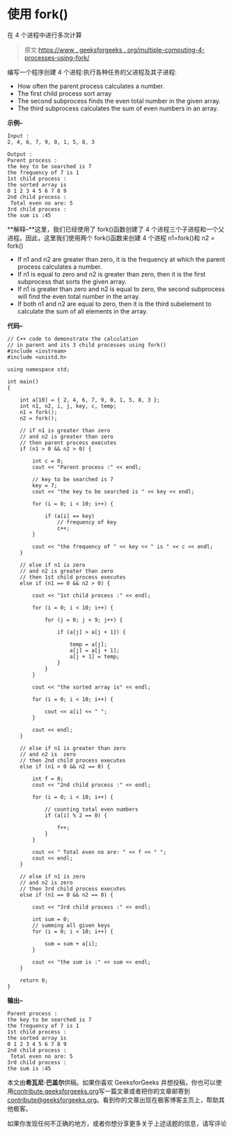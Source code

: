 # 使用 fork()

在 4 个进程中进行多次计算

> 原文:[https://www . geeksforgeeks . org/multiple-computing-4-processes-using-fork/](https://www.geeksforgeeks.org/multiple-calculations-4-processes-using-fork/)

编写一个程序创建 4 个进程:执行各种任务的父进程及其子进程:

*   How often the parent process calculates a number.
*   The first child process sort array
*   The second subprocess finds the even total number in the given array.
*   The third subprocess calculates the sum of even numbers in an array.

**示例–**

```
Input :  
2, 4, 6, 7, 9, 0, 1, 5, 8, 3

Output : 
Parent process :
the key to be searched is 7
the frequency of 7 is 1
1st child process :
the sorted array is
0 1 2 3 4 5 6 7 8 9 
2nd child process :
 Total even no are: 5 
3rd child process :
the sum is :45

```

**解释–**这里，我们已经使用了 fork()函数创建了 4 个进程三个子进程和一个父进程。因此，这里我们使用两个 fork()函数来创建 4 个进程 n1=fork()和 n2 = fork()

*   If n1 and n2 are greater than zero, it is the frequency at which the parent process calculates a number.
*   If n1 is equal to zero and n2 is greater than zero, then it is the first subprocess that sorts the given array.
*   If n1 is greater than zero and n2 is equal to zero, the second subprocess will find the even total number in the array.
*   If both n1 and n2 are equal to zero, then it is the third subelement to calculate the sum of all elements in the array.

**代码–**

```
// C++ code to demonstrate the calculation
// in parent and its 3 child processes using fork()
#include <iostream>
#include <unistd.h>

using namespace std;

int main()
{

    int a[10] = { 2, 4, 6, 7, 9, 0, 1, 5, 8, 3 };
    int n1, n2, i, j, key, c, temp;
    n1 = fork();
    n2 = fork();

    // if n1 is greater than zero
    // and n2 is greater than zero
    // then parent process executes
    if (n1 > 0 && n2 > 0) {

        int c = 0;
        cout << "Parent process :" << endl;

        // key to be searched is 7
        key = 7;
        cout << "the key to be searched is " << key << endl;

        for (i = 0; i < 10; i++) {

            if (a[i] == key)
                // frequency of key
                c++;
        }

        cout << "the frequency of " << key << " is " << c << endl;
    }

    // else if n1 is zero
    // and n2 is greater than zero
    // then 1st child process executes
    else if (n1 == 0 && n2 > 0) {

        cout << "1st child process :" << endl;

        for (i = 0; i < 10; i++) {

            for (j = 0; j < 9; j++) {

                if (a[j] > a[j + 1]) {

                    temp = a[j];
                    a[j] = a[j + 1];
                    a[j + 1] = temp;
                }
            }
        }

        cout << "the sorted array is" << endl;

        for (i = 0; i < 10; i++) {

            cout << a[i] << " ";
        }

        cout << endl;
    }

    // else if n1 is greater than zero
    // and n2 is  zero
    // then 2nd child process executes
    else if (n1 > 0 && n2 == 0) {

        int f = 0;
        cout << "2nd child process :" << endl;

        for (i = 0; i < 10; i++) {

            // counting total even numbers
            if (a[i] % 2 == 0) {

                f++;
            }
        }

        cout << " Total even no are: " << f << " ";
        cout << endl;
    }

    // else if n1 is zero
    // and n2 is zero
    // then 3rd child process executes
    else if (n1 == 0 && n2 == 0) {

        cout << "3rd child process :" << endl;

        int sum = 0;
        // summing all given keys
        for (i = 0; i < 10; i++) {

            sum = sum + a[i];
        }

        cout << "the sum is :" << sum << endl;
    }

    return 0;
}
```

**输出–**

```
Parent process :
the key to be searched is 7
the frequency of 7 is 1
1st child process :
the sorted array is
0 1 2 3 4 5 6 7 8 9 
2nd child process :
 Total even no are: 5 
3rd child process :
the sum is :45

```

本文由**希瓦尼·巴盖尔**供稿。如果你喜欢 GeeksforGeeks 并想投稿，你也可以使用[contribute.geeksforgeeks.org](http://www.contribute.geeksforgeeks.org)写一篇文章或者把你的文章邮寄到 contribute@geeksforgeeks.org。看到你的文章出现在极客博客主页上，帮助其他极客。

如果你发现任何不正确的地方，或者你想分享更多关于上述话题的信息，请写评论